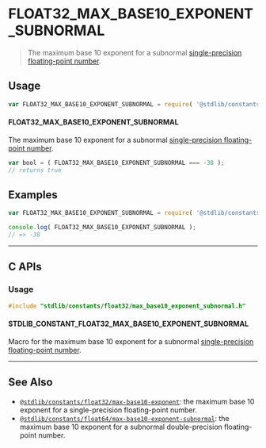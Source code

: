 <!--

@license Apache-2.0

Copyright (c) 2024 The Stdlib Authors.

Licensed under the Apache License, Version 2.0 (the "License");
you may not use this file except in compliance with the License.
You may obtain a copy of the License at

   http://www.apache.org/licenses/LICENSE-2.0

Unless required by applicable law or agreed to in writing, software
distributed under the License is distributed on an "AS IS" BASIS,
WITHOUT WARRANTIES OR CONDITIONS OF ANY KIND, either express or implied.
See the License for the specific language governing permissions and
limitations under the License.

-->

# FLOAT32_MAX_BASE10_EXPONENT_SUBNORMAL

> The maximum base 10 exponent for a subnormal [single-precision floating-point number][ieee754].

<section class="usage">

## Usage

<!-- eslint-disable id-length -->

```javascript
var FLOAT32_MAX_BASE10_EXPONENT_SUBNORMAL = require( '@stdlib/constants/float32/max-base10-exponent-subnormal' );
```

#### FLOAT32_MAX_BASE10_EXPONENT_SUBNORMAL

The maximum base 10 exponent for a subnormal [single-precision floating-point number][ieee754].

<!-- eslint-disable id-length -->

```javascript
var bool = ( FLOAT32_MAX_BASE10_EXPONENT_SUBNORMAL === -38 );
// returns true
```

</section>

<!-- /.usage -->

<section class="examples">

## Examples

<!-- TODO: better example -->

<!-- eslint no-undef: "error" -->

<!-- eslint-disable id-length -->

```javascript
var FLOAT32_MAX_BASE10_EXPONENT_SUBNORMAL = require( '@stdlib/constants/float32/max-base10-exponent-subnormal' );

console.log( FLOAT32_MAX_BASE10_EXPONENT_SUBNORMAL );
// => -38
```

</section>

<!-- /.examples -->

<!-- C interface documentation. -->

* * *

<section class="c">

## C APIs

<!-- Section to include introductory text. Make sure to keep an empty line after the intro `section` element and another before the `/section` close. -->

<section class="intro">

</section>

<!-- /.intro -->

<!-- C usage documentation. -->

<section class="usage">

### Usage

```c
#include "stdlib/constants/float32/max_base10_exponent_subnormal.h"
```

#### STDLIB_CONSTANT_FLOAT32_MAX_BASE10_EXPONENT_SUBNORMAL

Macro for the maximum base 10 exponent for a subnormal [single-precision floating-point number][ieee754].

</section>

<!-- /.usage -->

<!-- C API usage notes. Make sure to keep an empty line after the `section` element and another before the `/section` close. -->

<section class="notes">

</section>

<!-- /.notes -->

<!-- C API usage examples. -->

<section class="examples">

</section>

<!-- /.examples -->

</section>

<!-- /.c -->

<!-- Section for related `stdlib` packages. Do not manually edit this section, as it is automatically populated. -->

<section class="related">

* * *

## See Also

-   <span class="package-name">[`@stdlib/constants/float32/max-base10-exponent`][@stdlib/constants/float32/max-base10-exponent]</span><span class="delimiter">: </span><span class="description">the maximum base 10 exponent for a single-precision floating-point number.</span>
-   <span class="package-name">[`@stdlib/constants/float64/max-base10-exponent-subnormal`][@stdlib/constants/float64/max-base10-exponent-subnormal]</span><span class="delimiter">: </span><span class="description">the maximum base 10 exponent for a subnormal double-precision floating-point number.</span>

</section>

<!-- /.related -->

<!-- Section for all links. Make sure to keep an empty line after the `section` element and another before the `/section` close. -->

<section class="links">

[ieee754]: https://en.wikipedia.org/wiki/IEEE_754-1985

<!-- <related-links> -->

[@stdlib/constants/float32/max-base10-exponent]: https://github.com/stdlib-js/constants/tree/main/float32/max-base10-exponent

[@stdlib/constants/float64/max-base10-exponent-subnormal]: https://github.com/stdlib-js/constants/tree/main/float64/max-base10-exponent-subnormal

<!-- </related-links> -->

</section>

<!-- /.links -->
